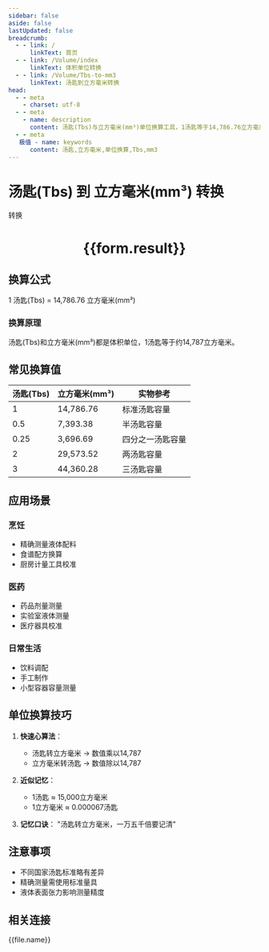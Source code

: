 ```yaml
---
sidebar: false
aside: false
lastUpdated: false
breadcrumb:
  - - link: /
      linkText: 首页
  - - link: /Volume/index
      linkText: 体积单位转换
  - - link: /Volume/Tbs-to-mm3
      linkText: 汤匙到立方毫米转换
head:
  - - meta
    - charset: utf-8
  - - meta
    - name: description
      content: 汤匙(Tbs)与立方毫米(mm³)单位换算工具，1汤匙等于14,786.76立方毫米。
  - - meta
   极值 - name: keywords
      content: 汤匙,立方毫米,单位换算,Tbs,mm3
---
```


# 汤匙(Tbs) 到 立方毫米(mm³) 转换

<script setup>
import { onMounted, reactive, inject ,ref  } from 'vue'
import { NButton,NForm ,NFormItem,NInput,NInputNumber,NSelect,NCard,useMessage ,NGrid ,NGi } from 'naive-ui'
import { defineClientComponent } from 'vitepress'
import { Volume } from '../../files';

const convert = inject('convert')
const formRef = ref(null);
const rules = {
  number:{
    required: true,
    type: 'number',
    trigger: "blur"
  }
}
const form = reactive({
  number:null,
  result:'',
  title:'汤匙(Tbs)到立方毫米(mm³)换算'
})

const convertHandler = (e) => {
  e.preventDefault();
  formRef.value?.validate((errors)=>{
    if (!errors) {
      form.result = `${form.number} Tbs = ${convert(form.number).from('Tbs').to('mm3')} mm³`
    }
  })
}
</script>

<n-form size="large" :model="form" ref='formRef' :rules="rules">
  <n-form-item label="数值" path="number">
    <n-input-number size="large" style="width:100%" :min="0" v-model:value="form.number" placeholder="请输入汤匙数值" />
  </n-form-item>
  <n-form-item>
    <n-button type="primary" style="width:100%" @click="convertHandler">转换</n-button>
  </n-form-item>
</n-form>
<n-card embedded :bordered="false" hoverable>
  <div style="text-align:center">
    <h1>{{form.result}}</h1>
  </div>
</n-card>

## 换算公式
1 汤匙(Tbs) = 14,786.76 立方毫米(mm³)

### 换算原理
汤匙(Tbs)和立方毫米(mm³)都是体积单位，1汤匙等于约14,787立方毫米。

## 常见换算值
| 汤匙(Tbs) | 立方毫米(mm³) | 实物参考                 |
|-----------|-------------|--------------------------|
| 1         | 14,786.76   | 标准汤匙容量              |
| 0.5       | 7,393.38    | 半汤匙容量                |
| 0.25      | 3,696.69    | 四分之一汤匙容量          |
| 2         | 29,573.52   | 两汤匙容量                |
| 3         | 44,360.28   | 三汤匙容量                |

## 应用场景
### 烹饪
- 精确测量液体配料
- 食谱配方换算
- 厨房计量工具校准

### 医药
- 药品剂量测量
- 实验室液体测量
- 医疗器具校准

### 日常生活
- 饮料调配
- 手工制作
- 小型容器容量测量

## 单位换算技巧
1. **快速心算法**：
   - 汤匙转立方毫米 → 数值乘以14,787
   - 立方毫米转汤匙 → 数值除以14,787

2. **近似记忆**：
   - 1汤匙 ≈ 15,000立方毫米
   - 1立方毫米 ≈ 0.000067汤匙

3. **记忆口诀**：
   "汤匙转立方毫米，一万五千倍要记清"

## 注意事项
- 不同国家汤匙标准略有差异
- 精确测量需使用标准量具
- 液体表面张力影响测量精度

## 相关连接
<n-grid x-gap="12" :cols="4">
  <n-gi v-for="(file, index) in Volume" :key="index">
    <n-button
      text
      tag="a"
      :href="file.path"
      type="primary"
    >
      {{file.name}}
    </n-button>
  </n-gi>
</n-grid>